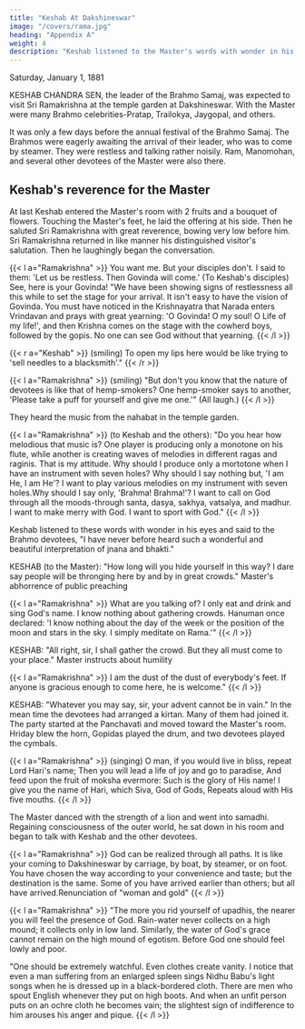 ```yaml
---
title: "Keshab At Dakshineswar"
image: "/covers/rama.jpg"
heading: "Appendix A"
weight: 4
description: "Keshab listened to the Master's words with wonder in his eyes"
---
```



Saturday, January 1, 1881

KESHAB CHANDRA SEN, the leader of the Brahmo Samaj, was expected to visit Sri Ramakrishna at the temple garden at Dakshineswar. With the Master were many Brahmo celebrities-Pratap, Trailokya, Jaygopal, and others. 

It was only a few days before the annual festival of the Brahmo Samaj. The Brahmos were eagerly awaiting the arrival of their leader, who was to come by steamer. They were restless and talking rather noisily. Ram, Manomohan, and several other devotees of the Master were also there.

## Keshab's reverence for the Master

At last Keshab entered the Master's room with 2 fruits and a bouquet of flowers. Touching the Master's feet, he laid the offering at his side. Then he saluted Sri Ramakrishna with great reverence, bowing very low before him. Sri Ramakrishna
returned in like manner his distinguished visitor's salutation. Then he laughingly began the conversation.

{{< l a="Ramakrishna" >}}
You want me. But your disciples don't. I said to them: 'Let us be restless. Then Govinda will come.' (To Keshab's disciples) See, here is your Govinda! "We have been showing signs of restlessness all this while to set the stage for your arrival. It isn't easy to have the vision of Govinda. You must have noticed in the Krishnayatra that Narada enters Vrindavan and prays with great yearning: 'O Govinda! O my soul! O Life of my life!', and then Krishna comes on the stage with the cowherd boys,
followed by the gopis. No one can see God without that yearning.
{{< /l >}}


{{< r a="Keshab" >}}
(smiling) To open my lips here would be like trying to 'sell needles to a blacksmith'."
{{< /r >}}

{{< l a="Ramakrishna" >}}
(smiling) "But don't you know that the nature of devotees is like that of hemp-smokers? One hemp-smoker says to another, 'Please take a puff for yourself and give me one.'" (All laugh.)
{{< /l >}}


<!-- Tasting divine bliss in different ways
It was about four o'clock in the afternoon.  -->

They heard the music from the nahabat in the temple garden.

{{< l a="Ramakrishna" >}}
(to Keshab and the others): "Do you hear how melodious that music is? One player is producing only a monotone on his flute, while another is creating waves of melodies in different ragas and raginis. That is my attitude. Why should I produce only a mortotone when I have an instrument with seven holes? Why should I say nothing but, 'I am He, I am He'? I want to play various melodies on my instrument with seven holes.Why should I say only, 'Brahma! Brahma!'? I want to call on God through all the moods-through santa, dasya, sakhya, vatsalya, and madhur. I want to make merry with God. I
want to sport with God."
{{< /l >}}

Keshab listened to these words with wonder in his eyes and said to the Brahmo devotees, "I have never before heard such a wonderful and beautiful interpretation of jnana and bhakti."

KESHAB (to the Master): "How long will you hide yourself in this way? I dare say people
will be thronging here by and by in great crowds."
Master's abhorrence of public preaching

{{< l a="Ramakrishna" >}}
What are you talking of? I only eat and drink and sing God's name. I know nothing about gathering crowds. Hanuman once declared: 'I know nothing about the day of the week or the position of the moon and stars in the sky. I simply meditate on Rama.'"
{{< /l >}}

KESHAB: "All right, sir, I shall gather the crowd. But they all must come to your place."
Master instructs about humility

{{< l a="Ramakrishna" >}}
I am the dust of the dust of everybody's feet. If anyone is gracious enough to
come here, he is welcome."
{{< /l >}}

KESHAB: "Whatever you may say, sir, your advent cannot be in vain."
In the mean time the devotees had arranged a kirtan. Many of them had joined it. The
party started at the Panchavati and moved toward the Master's room. Hriday blew the
horn, Gopidas played the drum, and two devotees played the cymbals.

{{< l a="Ramakrishna" >}}
(singing) O man, if you would live in bliss, repeat Lord Hari's name;
Then you will lead a life of joy and go to paradise,
And feed upon the fruit of moksha evermore:
Such is the glory of His name!
I give you the name of Hari, which Siva, God of Gods,
Repeats aloud with His five mouths.
{{< /l >}}

The Master danced with the strength of a lion and went into samadhi. Regaining consciousness of the outer world, he sat down in his room and began to talk with Keshab and the other devotees.

{{< l a="Ramakrishna" >}}
God can be realized through all paths. It is like your coming to Dakshineswar by carriage, by boat, by steamer, or on foot. You have chosen the way according to your convenience and taste; but the destination is the same. Some of you have arrived earlier than others; but all have arrived.Renunciation of "woman and gold"
{{< /l >}}

{{< l a="Ramakrishna" >}}
"The more you rid yourself of upadhis, the nearer you will feel the presence of God. Rain-water never collects on a high mound; it collects only in low land. Similarly, the water of God's grace cannot remain on the high mound of egotism. Before God one should feel lowly and poor.

"One should be extremely watchful. Even clothes create vanity. I notice that even a man suffering from an enlarged spleen sings Nidhu Babu's light songs when he is dressed up in a black-bordered cloth. There are men who spout English whenever they put on high boots. And when an unfit person puts on an ochre cloth he becomes vain; the slightest sign of indifference to him arouses his anger and pique.
{{< /l >}}
